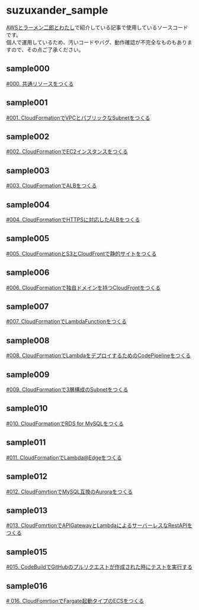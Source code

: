 # suzuxander_sample
[AWSとラーメン二郎とわたし](https://blog.suzuxander.com/)で紹介している記事で使用しているソースコードです。  
個人で運用しているため、汚いコードやバグ、動作確認が不完全なものもありますので、その点ご了承ください。

## sample000
[#000. 共通リソースをつくる](./sample000/README.md)

## sample001
[#001. CloudFormationでVPCとパブリックなSubnetをつくる](./sample001/README.md)

## sample002
[#002. CloudFormationでEC2インスタンスをつくる](./sample002/README.md)

## sample003
[#003. CloudFormationでALBをつくる](./sample003/README.md)

## sample004
[#004. CloudFormationでHTTPSに対応したALBをつくる](./sample004/README.md)

## sample005
[#005. CloudFormationとS3とCloudFrontで静的サイトをつくる](./sample005/README.md)

## sample006
[#006. CloudFormationで独自ドメインを持つCloudFrontをつくる](./sample006/README.md)

## sample007
[#007. CloudFormationでLambdaFunctionをつくる](./sample007/README.md)

## sample008
[#008. CloudFormationでLambdaをデプロイするためのCodePipelineをつくる](./sample008/README.md)

## sample009
[#009. CloudFormationで3層構成のSubnetをつくる](./sample009/README.md)

## sample010
[#010. CloudFormationでRDS for MySQLをつくる](./sample010/README.md)

## sample011
[#011. CloudFormationでLambda@Edgeをつくる](./sample011/README.md)

## sample012
[#012. CloudFomrtionでMySQL互換のAuroraをつくる](./sample012/README.md)

## sample013
[#013. CloudFomrtionでAPIGatewayとLambdaによるサーバーレスなRestAPIをつくる](./sample013/README.md)

## sample015
[#015. CodeBuildでGitHubのプルリクエストが作成された時にテストを実行する](./sample015/README.md)

## sample016
[# 016. CloudFomrtionでFargate起動タイプのECSをつくる](./sample016/README.md)
